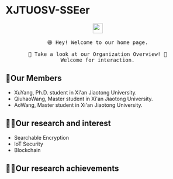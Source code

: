 # XJTUOSV-SSEer

<p align="center">
  <img src="https://user-images.githubusercontent.com/5679180/79618120-0daffb80-80be-11ea-819e-d2b0fa904d07.gif" width="27px">
  <br><br />
  <samp>
    😆 Hey! Welcome to our home page.
    <br />
    <br /> 🍉 Take a look at our Organization Overview!  🌱
    <br /> Welcome for interaction.
    <br />
  </samp>
</p>

## 🧙Our Members
* XuYang, Ph.D. student in Xi'an Jiaotong University.
* QiuhaoWang, Master student in Xi'an Jiaotong University.
* AoWang, Master student in Xi'an Jiaotong University.

## 🙋‍♀️Our research and interest

* Searchable Encryption
* IoT Security
* Blockchain

## 👩‍💻Our research achievements
